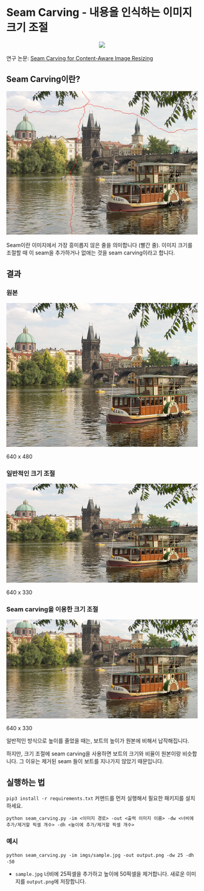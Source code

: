 # Seam Carving - 내용을 인식하는 이미지 크기 조절

<p align="center">
  <img src="imgs/demo.gif" />
</p>

연구 논문: [Seam Carving for Content-Aware Image Resizing](imgs/seam_carving_paper.pdf)

## Seam Carving이란?

![seam](imgs/seam.png)

Seam이란 이미지에서 가장 흥미롭지 않은 줄을 의미합니다 (빨간 줄). 이미지 크기를 조절할 때 이 seam을 추가하거나 없애는 것을 seam carving이라고 합니다.

## 결과

### 원본

![original image](imgs/sample.jpg)

640 x 480

### 일반적인 크기 조절

![normally resized](imgs/normal_dh-150.png)

640 x 330

### Seam carving을 이용한 크기 조절

<img src="imgs/seam_carving_dh-150.png" alt="seam carving" width="640"/>

640 x 330

일반적인 방식으로 높이를 줄었을 때는, 보트의 높이가 원본에 비해서 납작해집니다.

하지만, 크기 조절에 seam carving을 사용하면 보트의 크기와 비율이 원본이랑 비슷합니다. 그 이유는 제거된 seam 들이 보트를 지나가지 않았기 때문입니다.

## 실행하는 법

`pip3 install -r requirements.txt` 커맨드를 먼저 실행해서 필요한 패키지를 설치하세요.

`python seam_carving.py -im <이미지 경로> -out <출력 이미지 이름> -dw <너비에 추가/제거할 픽셀 개수> -dh <높이에 추가/제거할 픽셀 개수>`

### 예시

`python seam_carving.py -im imgs/sample.jpg -out output.png -dw 25 -dh -50`

* `sample.jpg` 너비에 25픽셀을 추가하고 높이에 50픽셀을 제거합니다. 새로운 이미지를 `output.png`에 저장합니다.
